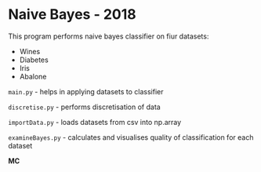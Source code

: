 # __Naive Bayes - 2018__

This program performs naive bayes classifier on fiur datasets:
+ Wines
+ Diabetes
+ Iris
+ Abalone
 
 `main.py` - helps in applying datasets to classifier 
 
 `discretise.py` - performs discretisation of data
 
 `importData.py` - loads datasets from csv into np.array
  
 `examineBayes.py` - calculates and visualises quality of classification for each dataset
 
 __MC__
